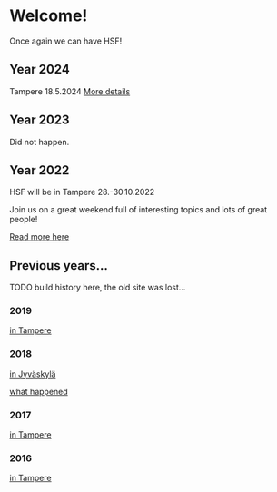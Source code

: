 # Welcome!

Once again we can have HSF!

## Year 2024

Tampere 18.5.2024
[More details](https://tampere.hacklab.fi/pages/hsf24/)

## Year 2023

Did not happen.

## Year 2022

HSF will be in Tampere 28.-30.10.2022

Join us on a great weekend full of interesting topics and lots of great people!

[Read more here](https://tampere.hacklab.fi/pages/hacklab-summit-finland-2022/)

## Previous years...

TODO build history here, the old site was lost...

### 2019

[in Tampere](https://tampere.hacklab.fi/pages/hacklab-summit-finland-2019/)

### 2018

[in Jyväskylä](https://helsinki.hacklab.fi/2018/03/finnish-hackerspaces-meet-in-jyvaskyla/)

[what happened](https://jyväskylä.hacklab.fi/2018/03/05/hacklab-summit-finland-1-4-3/)

### 2017

[in Tampere](https://tampere.hacklab.fi/pages/hacklab-summit-finland-2017/)

### 2016

[in Tampere](https://tampere.hacklab.fi/pages/hsf16/)
